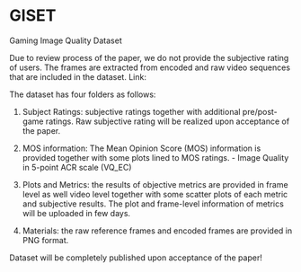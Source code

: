 # GISET
Gaming Image Quality Dataset
 

Due to review process of the paper, we do not provide the subjective rating of users. The frames are extracted from encoded and raw video sequences that are included in the dataset. 
Link:

The dataset has four folders as follows:

1.	Subject Ratings: subjective ratings together with additional pre/post-game ratings. Raw subjective rating will be realized upon acceptance of the paper. 

2.	MOS information: The Mean Opinion Score (MOS) information is provided together with some plots lined to MOS ratings.   - Image Quality in 5-point ACR scale (VQ_EC)
 

3.	Plots and Metrics: the results of objective metrics are provided in frame level as well video level together with some scatter plots of each metric and subjective results. The plot and frame-level information of metrics will be uploaded in few days. 

4.	Materials: the raw reference frames and encoded frames are provided in PNG format.


Dataset will be completely published upon acceptance of the paper!
